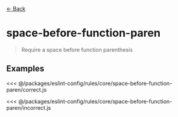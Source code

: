 [&#x2190; Back](./)
# space-before-function-paren <badge text="warn" type="warn" vertical="middle"/>

> Require a space before function parenthesis 


## Examples

<code-highlight>
 
<div slot="correct">

<<< @/packages/eslint-config/rules/core/space-before-function-paren/correct.js

</div>

 
<div slot="incorrect">

<<< @/packages/eslint-config/rules/core/space-before-function-paren/incorrect.js

</div>

 
</code-highlight>

